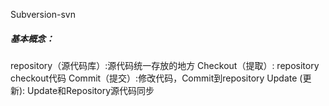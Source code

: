 Subversion-svn
##### 基本概念：
repository（源代码库）:源代码统一存放的地方
Checkout（提取）: repository checkout代码
Commit（提交）:修改代码，Commit到repository
Update (更新): Update和Repository源代码同步
